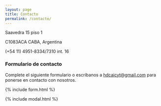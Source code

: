 ```yaml
---
layout: page
title: Contacto
permalink: /contacto/
---
```


Saavedra 15 piso 1

C1083ACA CABA, Argentina

(+54 11) 4951-8334/7310 int. 16



### Formulario de contacto

Complete el siguiente formulario o escríbanos a [hdcaicyt@gmail.com](mailto:{{site.email}}) para ponerse en contacto con nosotros.

{% include form.html %}

{% include modal.html %}
